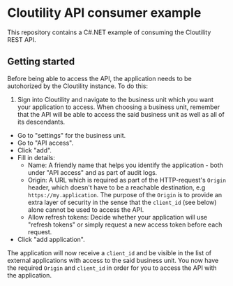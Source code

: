 # Cloutility API consumer example
This repository contains a C#.NET example of consuming the Cloutility REST API.

## Getting started
Before being able to access the API, the application needs to be autohorized by the Cloutility instance. To do this:

1. Sign into Cloutility and navigate to the business unit which you want your application to access. When choosing a business unit, remember that the API will be able to access the said business unit as well as all of its descendants.
- Go to "settings" for the business unit.
- Go to "API access".
- Click "add".
- Fill in details:
  - Name: A friendly name that helps you identify the application - both under "API access" and as part of audit logs.
  - Origin: A URL which is required as part of the HTTP-request's `Origin` header, which doesn't have to be a reachable destination, e.g `https://my.application`. The purpose of the `Origin` is to provide an extra layer of security in the sense that the `client_id` (see below) alone cannot be used to access the API.
  - Allow refresh tokens: Decide whether your application will use "refresh tokens" or simply request a new access token before each request.
- Click "add application".

The application will now receive a `client_id` and be visible in the list of external applications with access to the said business unit. You now have the required `Origin` and `client_id` in order for you to access the API with the application.
